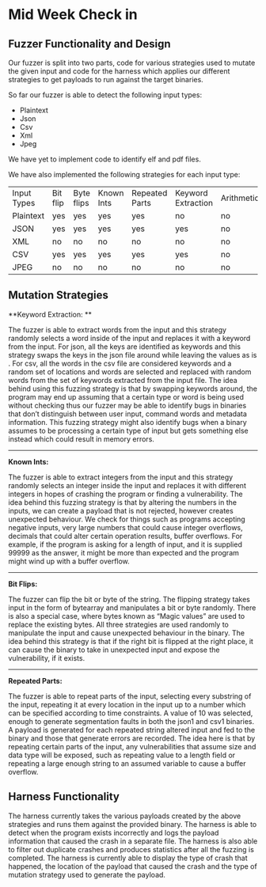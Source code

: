 # Mid Week Check in

## Fuzzer Functionality and Design

Our fuzzer is split into two parts, code for various strategies used to mutate the given input and code for the harness which applies our different strategies to get payloads to run against the target binaries. 

So far our fuzzer is able to detect the following input types: 

* Plaintext
* Json 
* Csv
* Xml
* Jpeg 

We have yet to implement code to identify elf and pdf files. 

We have also implemented the following strategies for each input type:


<table>
  <tr>
   <td>Input Types
   </td>
   <td>Bit flip
   </td>
   <td>Byte flips
   </td>
   <td>Known Ints
   </td>
   <td>Repeated Parts
   </td>
   <td>Keyword Extraction
   </td>
   <td>Arithmetic
   </td>
   <td>Coverage Based
   </td>
  </tr>
  <tr>
   <td>Plaintext
   </td>
   <td>yes
   </td>
   <td>yes
   </td>
   <td>yes
   </td>
   <td>yes
   </td>
   <td>no
   </td>
   <td>no
   </td>
   <td>no
   </td>
  </tr>
  <tr>
   <td>JSON
   </td>
   <td>yes
   </td>
   <td>yes
   </td>
   <td>yes
   </td>
   <td>yes
   </td>
   <td>yes
   </td>
   <td>no
   </td>
   <td>no
   </td>
  </tr>
  <tr>
   <td>XML
   </td>
   <td>no
   </td>
   <td>no
   </td>
   <td>no
   </td>
   <td>no
   </td>
   <td>no
   </td>
   <td>no
   </td>
   <td>no
   </td>
  </tr>
  <tr>
   <td>CSV
   </td>
   <td>yes
   </td>
   <td>yes
   </td>
   <td>yes
   </td>
   <td>yes
   </td>
   <td>yes
   </td>
   <td>no
   </td>
   <td>no
   </td>
  </tr>
  <tr>
   <td>JPEG
   </td>
   <td>no
   </td>
   <td>no
   </td>
   <td>no
   </td>
   <td>no
   </td>
   <td>no
   </td>
   <td>no
   </td>
   <td>no
   </td>
  </tr>
</table>



## Mutation Strategies

**Keyword Extraction: **

The fuzzer is able to extract words from the input and this strategy randomly selects a word inside of the input and replaces it with a keyword from the input. For json, all the keys are identified as keywords and this strategy swaps the keys in the json file around while leaving the values as is . For csv, all the words in the csv file are considered keywords and a random set of locations and words are selected and replaced with random words from the set of keywords extracted from the input file. The idea behind using this fuzzing strategy is that by swapping keywords around, the program may end up assuming that a certain type or word is being used without checking thus our fuzzer may be able to identify bugs in binaries that don’t distinguish between user input, command words and metadata information. This fuzzing strategy might also identify bugs when a binary assumes to be processing a certain type of input but gets something else instead which could result in memory errors. 

---

**Known Ints:**

The fuzzer is able to extract integers from the input and this strategy randomly selects an integer inside the input and replaces it with different integers in hopes of crashing the program or finding a vulnerability. The idea behind this fuzzing strategy is that by altering the numbers in the inputs, we can create a payload that is not rejected, however creates unexpected behaviour. We check for things such as programs accepting negative inputs, very large numbers that could cause integer overflows, decimals that could alter certain operation results, buffer overflows. For example, if the program is asking for a length of input, and it is supplied 99999 as the answer, it might be more than expected and the program might wind up with a buffer overflow.

---

**Bit Flips:**

The fuzzer can flip the bit or byte of the string. The flipping strategy takes input in the form of bytearray and manipulates a bit or byte randomly. There is also a special case, where bytes known as “Magic values” are used to replace the existing bytes. All three strategies are used randomly to manipulate the input and cause unexpected behaviour in the binary. The idea behind this strategy is that if the right bit is flipped at the right place, it can cause the binary to take in unexpected input and expose the vulnerability, if it exists.

---

**Repeated Parts:**

The fuzzer is able to repeat parts of the input, selecting every substring of the input, repeating it at every location in the input up to a number which can be specified according to time constraints. A value of 10 was selected, enough to generate segmentation faults in both the json1 and csv1 binaries. A payload is generated for each repeated string altered input and fed to the binary and those that generate errors are recorded. The idea here is that by repeating certain parts of the input, any vulnerabilities that assume size and data type will be exposed, such as repeating value to a length field or repeating a large enough string to an assumed variable to cause a buffer overflow.

 


## Harness Functionality

The harness currently takes the various payloads created by the above strategies and runs them against the provided binary. The harness is able to detect when the program exists incorrectly and logs the payload information that caused the crash in a separate file. The harness is also able to filter out duplicate crashes and produces statistics after all the fuzzing is completed. The harness is currently able to display the type of crash that happened, the location of the payload that caused the crash and the type of mutation strategy used to generate the payload.
